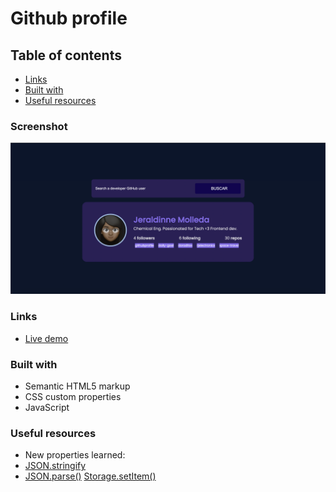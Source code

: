 # Github profile

## Table of contents
  - [Links](#links)
  - [Built with](#built-with)
  - [Useful resources](#useful-resources)

### Screenshot

![](img/screenshot.png)

### Links
- [Live demo](https://jeraldinnemg.github.io/githubprofile)

### Built with

- Semantic HTML5 markup
- CSS custom properties
- JavaScript

### Useful resources

- New properties learned:
 - [JSON.stringify](https://developer.mozilla.org/es/docs/Web/JavaScript/Reference/Global_Objects/JSON/stringify) 
 - [JSON.parse()](https://developer.mozilla.org/es/docs/Web/JavaScript/Reference/Global_Objects/JSON/parse) 
 [Storage.setItem()](https://developer.mozilla.org/es/docs/Web/API/Storage/setItem) 